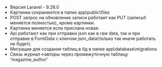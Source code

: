 * Версия Laravel - 9.26.0
* Картинки сохраняются в папке app\public\files
* POST запрос на обновление записи работает как PUT (записьб меняется полностью), кроме картинки.
* Картинка меняется если прислана новая.
* Api работают как при отправки json как в raw data, так и при отправке в FormData с ключом json_data(только так иначе работать не будет).
* Миграции для создания таблиц в бд в папке app\database\migrations
* Связь журнал->авторы через промежуточную таблицу 'magazine_author'
